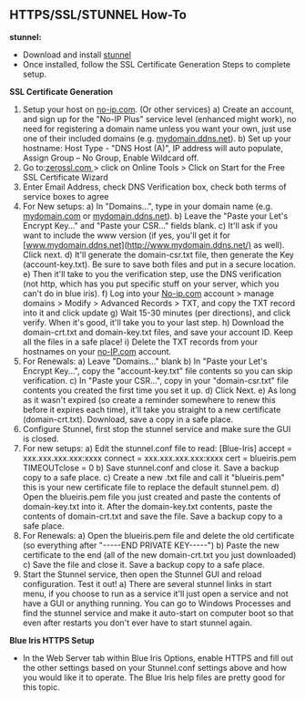 ## **HTTPS/SSL/STUNNEL How-To**

**stunnel:**

* Download and install [stunnel](https://www.stunnel.org/index.html)
* Once installed, follow the SSL Certificate Generation Steps to complete setup.

**SSL Certificate Generation**

1. Setup your host on [no-ip.com](http://no-ip.com/). (Or other services)
a) Create an account, and sign up for the "No-IP Plus" service level (enhanced might work), no need for registering a domain name unless you want your own, just use one of their included domains (e.g. [mydomain.ddns.net](http://mydomain.ddns.net/)).
b) Set up your hostname: Host Type - "DNS Host (A)", IP address will auto populate, Assign Group – No Group, Enable Wildcard off.
2. Go to:[zerossl.com ](http://zerossl.com/) > click on Online Tools > Click on Start for the Free SSL Certificate Wizard
3. Enter Email Address, check DNS Verification box, check both terms of service boxes to agree
4. For New setups:
a) In "Domains...", type in your domain name (e.g. [mydomain.com](http://mydomain.com/) or [mydomain.ddns.net](http://mydomain.ddns.net/)).
b) Leave the "Paste your Let's Encrypt Key..." and "Paste your CSR..." fields blank.
c) It'll ask if you want to include the www version (if yes, you'll get it for [www.mydomain.ddns.net](http://www.mydomain.ddns.net/) as well). Click next.
d) It'll generate the domain-csr.txt file, then generate the Key (account-key.txt). Be sure to save both files and put in a secure location.
e) Then it'll take to you the verification step, use the DNS verification (not http, which has you put specific stuff on your server, which you can't do in blue iris).
f) Log into your [No-ip.com](http://no-ip.com/) account > manage domains > Modify > Advanced Records > TXT, and copy the TXT record into it and click update
g) Wait 15-30 minutes (per directions), and click verify. When it's good, it'll take you to your last step.
h) Download the domain-crt.txt and domain-key.txt files, and save your account ID. Keep all the files in a safe place!
i) Delete the TXT records from your hostnames on your [no-IP.com](http://no-ip.com/) account.
5. For Renewals:
a) Leave "Domains..." blank
b) In "Paste your Let's Encrypt Key...", copy the "account-key.txt" file contents so you can skip verification.
c) In "Paste your CSR...", copy in your "domain-csr.txt" file contents you created the first time you set it up.
d) Click Next.
e) As long as it wasn't expired (so create a reminder somewhere to renew this before it expires each time), it'll take you straight to a new certificate (domain-crt.txt). Download, save a copy in a safe place.
6. Configure Stunnel, first stop the stunnel service and make sure the GUI is closed.
7. For new setups:
a) Edit the stunnel.conf file to read:
[Blue-Iris]
accept = xxx.xxx.xxx.xxx:xxxx
connect = xxx.xxx.xxx.xxx:xxxx
cert = blueiris.pem
TIMEOUTclose = 0
b) Save stunnel.conf and close it. Save a backup copy to a safe place.
c) Create a new .txt file and call it "blueiris.pem" this is your new certificate file to replace the default stunnel.pem.
d) Open the blueiris.pem file you just created and paste the contents of domain-key.txt into it. After the domain-key.txt contents, paste the contents of domain-crt.txt and save the file. Save a backup copy to a safe place.
8. For Renewals:
a) Open the blueiris.pem file and delete the old certificate (so everything after "-----END PRIVATE KEY-----")
b) Paste the new certificate to the end (all of the new domain-crt.txt you just downloaded)
c) Save the file and close it. Save a backup copy to a safe place.
9. Start the Stunnel service, then open the Stunnel GUI and reload configuration. Test it out!
a) There are several stunnel links in start menu, if you choose to run as a service it'll just open a service and not have a GUI or anything running.  You can go to Windows Processes and find the stunnel service and make it auto-start on computer boot so that even after restarts you don't ever have to start stunnel again.

**Blue Iris HTTPS Setup**

* In the Web Server tab within Blue Iris Options, enable HTTPS and fill out the other settings based on your Stunnel.conf settings above and how you would like it to operate.  The Blue Iris help files are pretty good for this topic.
